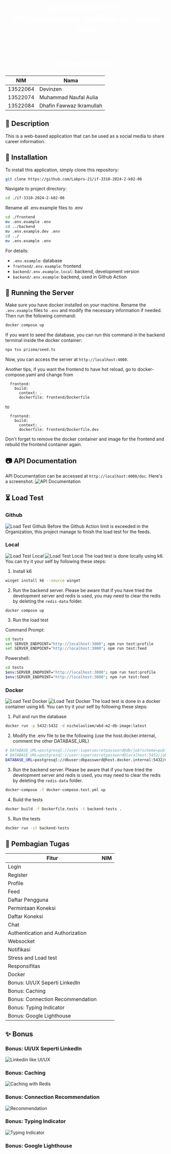 <h1 align="center" style="color: #FFFFFF"><em> Tugas Besar IF3110 - Pengembangan Aplikasi Berbasis Web </em></h1>

<br>
<h1 align="center" style="color: #FFFFFF"> Kelompok 06 </h1>

<div align="center">

| NIM        | Nama           |
| ---------------- | ----------------- |
| 13522064 | Devinzen |
| 13522074 | Muhammad Naufal Aulia |
| 13522084 | Dhafin Fawwaz Ikramullah |

</div>

## 📄 Description
This is a web-based application that can be used as a social media to share career information.

## 🔨 Installation
To install this application, simply clone this repository:
```bash
git clone https://github.com/Labpro-21/if-3310-2024-2-k02-06
```
Navigate to project directory:
```bash
cd ./if-3310-2024-2-k02-06
```
Rename all .env.example files to .env
```bash
cd ./frontend
mv .env.example .env
cd ../backend
mv .env.example.dev .env
cd ../
mv .env.example .env
```

For details:
- `.env.example`: database
- `frontend/.env.example`: frontend
- `backend/.env.example.local`: backend, development version
- `backend/.env.example`: backend, used in Github Action

## 🔨 Running the Server
Make sure you have docker installed on your machine. 
Rename the `.env.example` files to `.env` and modify the necessary information if needed.
Then run the following command:
```bash
docker compose up
```
If you want to seed the database, you can run this command in the backend terminal inside the docker container:
```bash
npx tsx prisma/seed.ts
```

Now, you can access the server at `http://localhost:4000`.

Another tips, if you want the frontend to have hot reload, go to docker-compose.yaml and change from
```
  frontend:
    build:
      context: .
      dockerfile: frontend/Dockerfile
```
to
```
  frontend:
    build:
      context: .
      dockerfile: frontend/Dockerfile.dev
```

Don't forget to remove the docker container and image for the frontend and rebuild the frontend container again.


## 📷 API Documentation
API Documentation can be accessed at `http://localhost:4000/doc`. Here's a screenshot.
![API Documentation](screenshots/APIdoc.png)

## ⏳ Load Test

### Github
![Load Test Github](screenshots/load-test-github.png)
Before the Github Action limit is exceeded in the Organization, this project manage to finish the load test for the feeds.

### Local
![Load Test Local](screenshots/load-test-local-profile.png)
![Load Test Local](screenshots/load-test-local-feed.png)
The load test is done locally using k6. You can try it your self by following these steps:
1. Install k6

```bash
winget install k6 --source winget
```

2. Run the backend server. Please be aware that if you have tried the development server and redis is used, you may need to clear the redis by deleting the `redis-data` folder.

```
docker compose up
```

3. Run the load test

Command Prompt:

```bash
cd tests
set SERVER_ENDPOINT="http://localhost:3000"; npm run test:profile
set SERVER_ENDPOINT="http://localhost:3000"; npm run test:feed
```

Powershell:

```bash
cd tests
$env:SERVER_ENDPOINT="http://localhost:3000"; npm run test:profile
$env:SERVER_ENDPOINT="http://localhost:3000"; npm run test:feed
```

### Docker
![Load Test Docker](screenshots/load-test-docker-profile.png)
![Load Test Docker](screenshots/load-test-docker-feed.png)
The load test is done in a docker container using k6. You can try it your self by following these steps:

1. Pull and run the database

```bash
docker run -p 5432:5432 -d nicholasliem/wbd-m2-db-image:latest
```

2. Modify the .env file to be the following (use the host.docker.internal, comment the other DATABASE_URL)
```bash
# DATABASE_URL=postgresql://user:supersecretpassword@db/job?schema=public
# DATABASE_URL=postgresql://user:supersecretpassword@localhost:5432/job?schema=public
DATABASE_URL=postgresql://dbuser:dbpassword@host.docker.internal:5432/maindb?schema=public
```

3. Run the backend server. Please be aware that if you have tried the development server and redis is used, you may need to clear the redis by deleting the `redis-data` folder.
```bash
docker-compose -f docker-compose.test.yml up
```

4. Build the tests
```bash
docker build -f Dockerfile.tests -t backend-tests .
```

5. Run the tests
```bash
docker run -it backend-tests
```


## 📄 Pembagian Tugas
| Fitur                                              | NIM |
| -------------------------------------------------- | --- |
| Login                                              |     |
| Register                                           |     |
| Profile                                            |     |
| Feed                                               |     |
| Daftar Pengguna                                    |     |
| Permintaan Koneksi                                 |     |
| Daftar Koneksi                                     |     |
| Chat                                               |     |
| Authentication and Authorization                   |     |
| Websocket                                          |     |
| Notifikasi                                         |     |
| Stress and Load test                               |     |
| Responsifitas                                      |     |
| Docker                                             |     |
| Bonus: UI/UX Seperti LinkedIn                      |     |
| Bonus: Caching                                     |     |
| Bonus: Connection Recommendation                   |     |
| Bonus: Typing Indicator                            |     |
| Bonus: Google Lighthouse                           |     |

## ✨ Bonus

### Bonus: UI/UX Seperti LinkedIn
![Linkedin like UI/UX](screenshots/linkedin-like-ui-ux.png)

### Bonus: Caching
![Caching with Redis](screenshots/caching.png)

### Bonus: Connection Recommendation
![Recommendation](screenshots/recommendation.png)

### Bonus: Typing Indicator
![Typing Indicator](screenshots/typing-indicator.png)

### Bonus: Google Lighthouse

